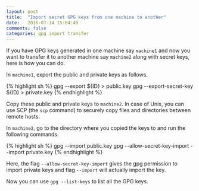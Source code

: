 ```yaml
---
layout: post
title:  "Import secret GPG keys from one machine to another"
date:   2016-07-14 15:04:49
comments: false
categories: gpg import transfer
---
```


If you have GPG keys generated in one machine say `machine1` and now you want to transfer it to another machine say `machine2` along with secret keys, here is how you can do.

In `machine1`, export the public and private keys as follows.

{% highlight sh %}
gpg --export ${ID} > public.key
gpg --export-secret-key ${ID} > private.key
{% endhighlight %}

Copy these public and private keys to `machine2`. In case of Unix, you can use SCP (the `scp` command) to securely copy files and directories between remote hosts.

In `machine2`, go to the directory where you copied the keys to and run the following commands.

{% highlight sh %}
gpg --import public.key
gpg --allow-secret-key-import --import private.key
{% endhighlight %}

Here, the flag `--allow-secret-key-import` gives the gpg permission to import private keys and flag `--import` will actually import the key.

Now you can use `gpg --list-keys` to list all the GPG keys.